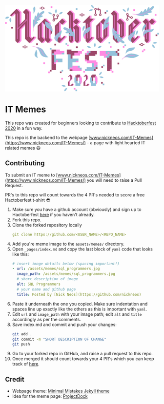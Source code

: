 ![Hactoberfest 2020](/assets/hacktoberfest2020.svg)

# IT Memes

This repo was created for beginners looking to contribute to [Hacktoberfest 2020](https://hacktoberfest.digitalocean.com/) in a fun way. 

This repo is the backend to the webpage [www.nickneos.com/IT-Memes](https://www.nickneos.com/IT-Memes/) - a page with light hearted IT related memes 😃


## Contributing

To submit an IT meme to [www.nickneos.com/IT-Memes](https://www.nickneos.com/IT-Memes/) you will need to raise a Pull Request.

PR's to this repo will count towards the 4 PR's needed to score a free Hactoberfest t-shirt 😎

1. Make sure you have a github account (obviously) and sign up to Hactoberfest [here](https://hacktoberfest.digitalocean.com/) if you haven't already.
2. Fork this repo.
3. Clone the forked repository locally
    ```yaml
    git clone https://github.com/<USER_NAME>/<REPO_NAME>
    ```
4. Add you're meme image to the `assets/memes/` directory.
5. Open `_pages/index.md` and copy the last block of `yaml` code that looks like this:
    ```yaml
    # insert image details below (spacing important!)
    - url: /assets/memes/sql_programmers.jpg
      image_path: /assets/memes/sql_programmers.jpg
      # short description of image
      alt: SQL Programmers
      # your name and github page
      title: Posted by [Nick Neos](https://github.com/nickneos)
    ```
5. Paste it underneath the one you copied. Make sure indentation and spaces line up exactly like the others as this is important with `yaml`.
6. Edit `url` and `image_path` with your image path; edit  `alt` and `title` accordingly as per the comments.
7. Save index.md and commit and push your changes:
    ```bash
    git add .
    git commit -m "SHORT DESCRIPTION OF CHANGE"
    git push
    ```
8. Go to your forked repo in GitHub, and raise a pull request to this repo.
9. Once merged it should count towards your 4 PR's which you can keep track of [here](https://hacktoberfest.digitalocean.com/profile).

## Credit

* Webpage theme: [Minimal Mistakes Jekyll theme](https://github.com/mmistakes/minimal-mistakes)
* Idea for the meme page: [ProjectDock](https://github.com/ProjectDock/programming-memes)